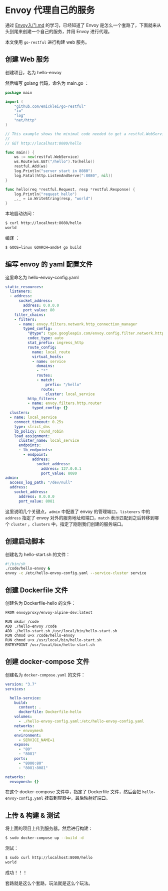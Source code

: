 # Envoy 代理自己的服务

通过  [Envoy入门.md](Envoy入门.md) 的学习，已经知道了 Envoy 是怎么一个套路了，下面就来从头到尾来创建一个自己的服务，并用 Envoy 进行代理。

本文使用 `go-restful` 进行构建 web 服务。



## 创建 Web 服务

创建项目，名为 hello-envoy

然后编写 golang 代码，命名为 main.go ：

```go
package main

import (
	"github.com/emicklei/go-restful"
	"io"
	"log"
	"net/http"
)

// This example shows the minimal code needed to get a restful.WebService working.
//
// GET http://localhost:8080/hello

func main() {
	ws := new(restful.WebService)
	ws.Route(ws.GET("/hello").To(hello))
	restful.Add(ws)
	log.Println("server start in 8080")
	log.Fatal(http.ListenAndServe(":8080", nil))
}

func hello(req *restful.Request, resp *restful.Response) {
	log.Println("request hello")
	_,_ = io.WriteString(resp, "world")
}
```

本地启动访问：

```bash
$ curl http://localhost:8080/hello
world
```

编译 ：

```bash
$ GOOS=linux GOARCH=amd64 go build
```



## 编写 envoy 的 yaml 配置文件

这里命名为 hello-envoy-config.yaml

```yaml
static_resources:
  listeners:
  - address:
      socket_address:
        address: 0.0.0.0
        port_value: 80
    filter_chains:
    - filters:
      - name: envoy.filters.network.http_connection_manager
        typed_config:
          "@type": type.googleapis.com/envoy.config.filter.network.http_connection_manager.v2.HttpConnectionManager
          codec_type: auto
          stat_prefix: ingress_http
          route_config:
            name: local_route
            virtual_hosts:
            - name: service
              domains:
              - "*"
              routes:
              - match:
                  prefix: "/hello"
                route:
                  cluster: local_service
          http_filters:
          - name: envoy.filters.http.router
            typed_config: {}
  clusters:
  - name: local_service
    connect_timeout: 0.25s
    type: strict_dns
    lb_policy: round_robin
    load_assignment:
      cluster_name: local_service
      endpoints:
      - lb_endpoints:
        - endpoint:
            address:
              socket_address:
                address: 127.0.0.1
                port_value: 8080
admin:
  access_log_path: "/dev/null"
  address:
    socket_address:
      address: 0.0.0.0
      port_value: 8081
```

这里说明几个关键点，`admin` 中配置了 envoy 的管理端口，`listeners` 中的 `address` 指定了 envoy 对外的服务地址和端口，`match` 表示匹配到之后转移到哪个 `cluster` ，`clusters` 中，指定了刚刚我们创建的服务端口。



## 创建启动脚本

创建名为 hello-start.sh 的文件：

```sh
#!/bin/sh
./code/hello-envoy &
envoy -c /etc/hello-envoy-config.yaml --service-cluster service
```





## 创建 Dockerfile 文件

创建名为 Dockerfile-hello 的文件：

```bash
FROM envoyproxy/envoy-alpine-dev:latest

RUN mkdir /code
ADD ./hello-envoy /code
ADD ./hello-start.sh /usr/local/bin/hello-start.sh
RUN chmod u+x /code/hello-envoy
RUN chmod u+x /usr/local/bin/hello-start.sh
ENTRYPOINT /usr/local/bin/hello-start.sh
```



## 创建 docker-compose 文件

创建名为 `docker-compose.yaml` 的文件：

```yaml
version: "3.7"
services:

  hello-service:
    build:
      context: .
      dockerfile: Dockerfile-hello
    volumes:
      - ./hello-envoy-config.yaml:/etc/hello-envoy-config.yaml
    networks:
      - envoymesh
    environment:
      - SERVICE_NAME=1
    expose:
      - "80"
      - "8081"
    ports:
      - "8000:80"
      - "8081:8081"

networks:
  envoymesh: {}
```

在这个 docker-compose 文件中，指定了 Dockerfile 文件，然后会把 `hello-envoy-config.yaml` 挂载到容器中，最后映射好端口。



## 上传 & 构建 & 测试

将上面的项目上传到服务器。然后进行构建：

```bash
$ sudo docker-compose up --build -d
```

测试：

```bash
$ sudo curl http://localhost:8000/hello
world
```

成功！！！

套路就是这么个套路，玩法就是这么个玩法。